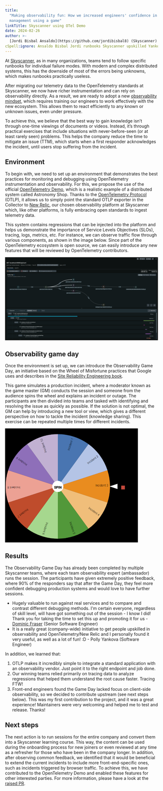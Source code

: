 ```yaml
---
title:
  "Making observability fun: How we increased engineers' confidence in incident
  management using a game"
linkTitle: Skyscanner using OTel Demo
date: 2024-02-26
author: >-
  [Jordi Bisbal Ansaldo](https://github.com/jordibisbal8) (Skyscanner)
cSpell:ignore: Ansaldo Bisbal Jordi runbooks Skyscanner upskilled Yankova
---
```


At [Skyscanner](https://www.skyscanner.net), as in many organizations, teams
tend to follow specific runbooks for individual failure modes. With modern and
complex distributed systems, this has the downside of most of the errors being
unknowns, which makes runbooks practically useless.

After migrating our telemetry data to the OpenTelemetry standards at Skyscanner,
we now have richer instrumentation and can rely on observability directly. As a
result, we are ready to adopt a new
[observability mindset](https://charity.wtf/2019/09/20/love-and-alerting-in-the-time-of-cholera-and-observability/),
which requires training our engineers to work effectively with the new
ecosystem. This allows them to react efficiently to any known or unknown issues,
even under pressure.

To achieve this, we believe that the best way to gain knowledge isn’t through
one-time viewings of documents or videos. Instead, it’s through practical
exercises that include situations with never-before-seen (or at least rarely
seen) problems. This helps the company reduce the time to mitigate an issue
(TTM), which starts when a first responder acknowledges the incident, until
users stop suffering from the incident.

## Environment

To begin with, we need to set up an environment that demonstrates the best
practices for monitoring and debugging using OpenTelemetry instrumentation and
observability. For this, we propose the use of the official
[OpenTelemetry Demo](/docs/demo/), which is a realistic example of a distributed
system called Astronomy Shop. Thanks to the
[OpenTelemetry Protocol](/docs/specs/otlp/) (OTLP), it allows us to simply point
the standard OTLP exporter in the Collector to
[New Relic](https://newrelic.com/), our chosen observability platform at
Skyscanner which, like other platforms, is fully embracing open standards to
ingest telemetry data.

This system contains regressions that can be injected into the platform and
helps us demonstrate the importance of Service Levels Objectives (SLOs),
tracing, logs, metrics, etc. For instance, we can observe traffic flow through
various components, as shown in the image below. Since part of the OpenTelemetry
ecosystem is open source, we can easily introduce any new features that will be
reviewed by OpenTelemetry contributors.

![Distributed tracing example in Astronomy shop](tracing-example.png)

## Observability game day

Once the environment is set up, we can introduce the Observability Game Day, an
initiative based on the Wheel of Misfortune practices that Google uses and
describes in the [Site Reliability Engineering book](https://sre.google/books/).

This game simulates a production incident, where a moderator known as the game
master (GM) conducts the session and someone from the audience spins the wheel
and explains an incident or outage. The participants are then divided into teams
and tasked with identifying and resolving the issue as quickly as possible. If
the solution is not optimal, the GM can help by introducing a new tool or view,
which gives a different perspective on how to tackle the incident (knowledge
sharing). This exercise can be repeated multiple times for different incidents.

![Wheel of misfortune example](wheel.png)

## Results

The Observability Game Day has already been completed by multiple Skyscanner
teams, where each team observability expert (ambassador) runs the session. The
participants have given extremely positive feedback, where 90% of the responders
say that after the Game Day, they feel more confident debugging production
systems and would love to have further sessions.

- Hugely valuable to run against real services and to compare and contrast
  different debugging methods. I'm certain everyone, regardless of skill level,
  will have got something out of the session - I know I did! Thank you for
  taking the time to set this up and promoting it for us -
  [Dominic Fraser](https://github.com/dominicfraser) (Senior Software Engineer)
- It is a really great (company-wide) initiative to get people upskilled in
  observability and OpenTelemetry/New Relic and I personally found it very
  useful, as well as a lot of fun! :D - Polly Yankova (Software Engineer)

In addition, we learned that:

1. OTLP makes it incredibly simple to integrate a standard application with an
   observability vendor. Just point it to the right endpoint and job done.
2. Our winning teams relied primarily on tracing data to analyze regressions
   that helped them understand the root cause faster. Tracing FTW!
3. Front-end engineers found the Game Day lacked focus on client-side
   observability, so we decided to contribute upstream (see next steps below).
   This was my first contribution to the project, and it was a great experience!
   Maintainers were very welcoming and helped me to test and release. Thanks!

## Next steps

The next action is to run sessions for the entire company and convert them into
a Skyscanner learning course. This way, the content can be used during the
onboarding process for new joiners or even reviewed at any time as a refresher
for those who have been in the company longer. In addition, after observing
common feedback, we identified that it would be beneficial to extend the current
incidents to include more front-end-specific ones, such as incidents triggered
by browser traffic. To achieve this, we have contributed to the OpenTelemetry
Demo and enabled these features for other interested parties. For more
information, please have a look at the
[raised PR](https://github.com/open-telemetry/opentelemetry-demo/pull/1345).
